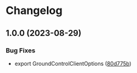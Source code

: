 # Changelog

## 1.0.0 (2023-08-29)


### Bug Fixes

* export GroundControlClientOptions ([80d775b](https://github.com/groundcontrolsh/groundcontrol/commit/80d775b82f591e834eff14c24023b08772743dd7))
